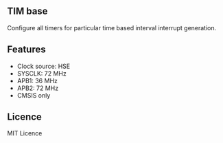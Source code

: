 ## TIM base

Configure all timers for particular time based interval interrupt generation.

## Features
 - Clock source: HSE
 - SYSCLK: 72 MHz
 - APB1: 36 MHz
 - APB2: 72 MHz
 - CMSIS only

## Licence
MIT Licence
